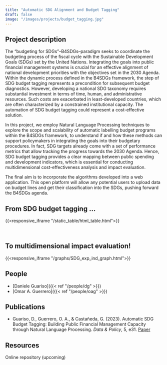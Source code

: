 ```yaml
---
title: "Automatic SDG Alignment and Budget Tagging"
draft: false
image: "/images/projects/budget_tagging.jpg"
---
```



## Project description

The “budgeting for SDGs”–B4SDGs–paradigm seeks to coordinate the budgeting process of the fiscal cycle with the Sustainable Development Goals (SDGs) set by the United Nations. Integrating the goals into public financial management systems is crucial for an effective alignment of national development priorities with the objectives set in the 2030 Agenda. Within the dynamic process defined in the B4SDGs framework, the step of SDG budget tagging represents a precondition for subsequent budget diagnostics. However, developing a national SDG taxonomy requires substantial investment in terms of time, human, and administrative resources. Such costs are exacerbated in least-developed countries, which are often characterized by a constrained institutional capacity. The automation of SDG budget tagging could represent a cost-effective solution. 

In this project, we employ Natural Language Processing techniques to explore the scope and scalability of automatic labelling budget programs within the B4SDGs framework, to understand if and how these methods can support policymakers in integrating the goals into their budgetary procedures.
In fact, SDG targets already come with a set of performance metrics that allow tracking the progress towards the 2030 Agenda. Hence, SDG budget tagging provides a clear mapping between public spending and development indicators, which is essential for conducting multidimensional cost-effectiveness analysis and impact evaluation. 

The final aim is to incorporate the algorithms developed into a web application. This open platform will allow any potential users to upload data on budget lines and get their classification into the SDGs, pushing forward the B4SDGs agenda.

## From SDG budget tagging ...

{{<responsive_iframe "/static_table/html_table.html">}}

&nbsp;  

## To multidimensional impact evaluation!

{{<responsive_iframe "/graphs/SDG_exp_ind_graph.html">}}

## People

* [Daniele Guariso]({{< ref "/people/dg" >}}) 
* [Omar A. Guerrero]({{< ref "/people/oag" >}}) 

## Publications

* Guariso, D., Guerrero, O. A., & Castañeda, G. (2023). Automatic SDG Budget Tagging: Building Public Financial Management Capacity through Natural Language Processing. *Data & Policy*, 5, e31. [Paper]([https://www.cambridge.org/core/journals/data-and-policy/article/automatic-sdg-budget-tagging-building-public-financial-management-capacity-through-natural-language-processing/77E9AE6ABBE6387A4C06A745ED33CA80])

## Resources

Online repository (upcoming)
